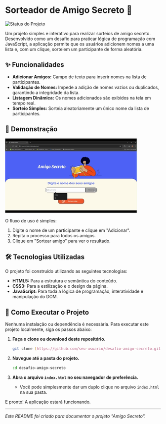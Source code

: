 # Sorteador de Amigo Secreto 🎲

![Status do Projeto](https://img.shields.io/badge/status-concluído-brightgreen)

Um projeto simples e interativo para realizar sorteios de amigo secreto. Desenvolvido como um desafio para praticar lógica de programação com JavaScript, a aplicação permite que os usuários adicionem nomes a uma lista e, com um clique, sorteiem um participante de forma aleatória.

## ✨ Funcionalidades

- **Adicionar Amigos:** Campo de texto para inserir nomes na lista de participantes.
- **Validação de Nomes:** Impede a adição de nomes vazios ou duplicados, garantindo a integridade da lista.
- **Listagem Dinâmica:** Os nomes adicionados são exibidos na tela em tempo real.
- **Sorteio Simples:** Sorteia aleatoriamente um único nome da lista de participantes.

## 🎥 Demonstração

![Demonstração do Sorteador de Amigo Secreto](/assets/demonstracao.gif)

O fluxo de uso é simples:
1.  Digite o nome de um participante e clique em "Adicionar".
2.  Repita o processo para todos os amigos.
3.  Clique em "Sortear amigo" para ver o resultado.

## 🛠️ Tecnologias Utilizadas

O projeto foi construído utilizando as seguintes tecnologias:

- **HTML5:** Para a estrutura e semântica do conteúdo.
- **CSS3:** Para a estilização e o design da página.
- **JavaScript:** Para toda a lógica de programação, interatividade e manipulação do DOM.

## 🚀 Como Executar o Projeto

Nenhuma instalação ou dependência é necessária. Para executar este projeto localmente, siga os passos abaixo:

1.  **Faça o clone ou download deste repositório.**
    ```bash
    git clone [https://github.com/seu-usuario/desafio-amigo-secreto.git](https://github.com/LilianyNunes/challenge-amigo-secreto-alura.git)
    ```

2.  **Navegue até a pasta do projeto.**
    ```bash
    cd desafio-amigo-secreto
    ```

3.  **Abra o arquivo `index.html` no seu navegador de preferência.**
    - Você pode simplesmente dar um duplo clique no arquivo `index.html` na sua pasta.

E pronto! A aplicação estará funcionando.

---
*Este README foi criado para documentar o projeto "Amigo Secreto".*